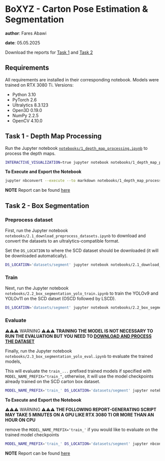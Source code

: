 # BoXYZ - Carton Pose Estimation & Segmentation 


**author**: Fares Abawi

**date**: 05.05.2025

Download the reports for [Task 1](assets/reports/1_depth_map_processing.md) and [Task 2](assets/reports/2_box_segmentation_yolo_eval.md)

## Requirements

All requirements are installed in their corresponding notebook. Models were trained on RTX 3080 Ti. 
Versions:
- Python 3.10
- PyTorch 2.6
- Ultralytics 8.3.123
- Open3D 0.19.0
- NumPy 2.2.5
- OpenCV 4.10.0

## Task 1 - Depth Map Processing

Run the Jupyter notebook [`notebooks/1_depth_map_processing.ipynb`](notebooks/1_depth_map_processing.ipynb) to process the depth maps.

```bash
INTERACTIVE_VISUALIZATION=true jupyter notebook notebooks/1_depth_map_processing.ipynb
```

**To Execute and Export the Notebook**

```bash
jupyter nbconvert --execute --to markdown notebooks/1_depth_map_processing.ipynb
```

**NOTE** Report can be found [here](assets/reports/1_depth_map_processing.md)

## Task 2 - Box Segmentation

### Preprocess dataset

First, run the Jupyter notebook `notebooks/2.1_download_preprocess_datasets.ipynb` 
to download and convert the datasets to an ultralytics-compatible format.

Set the `DS_LOCATION` to where the SCD dataset should be downloaded (it will be downloaded automatically).

```bash
DS_LOCATION='datasets/segment' jupyter notebook notebooks/2.1_download_preprocess_datasets.ipynb
```

### Train

Next, run the Jupyter notebook `notebooks/2.2_box_segmentation_yolo_train.ipynb` to train the YOLOv9 and YOLOv11 on
the SCD datset (OSCD followed by LSCD).

```bash
DS_LOCATION='datasets/segment' jupyter notebook notebooks/2.2_box_segmentation_yolo_train.ipynb
```

### Evaluate

⚠️⚠️⚠️ WARNING ⚠️⚠️⚠️ **TRAINING THE MODEL IS NOT NECESSARY TO RUN THE EVALUATION BUT YOU NEED TO [DOWNLOAD AND PROCESS THE DATASET](#preprocess-dataset)**

Finally, run the Jupyter notebook `notebooks/2.3_box_segmentation_yolo_eval.ipynb` to evaluate the trained models,

This will evaluate the `train_...` prefixed trained models if specified with `MODEL_NAME_PREFIX="train_"`, otherwise, 
it will use the model checkpoints already trained on the SCD carton box dataset.

```bash
MODEL_NAME_PREFIX='train_' DS_LOCATION='datasets/segment' jupyter notebook notebooks/2.3_box_segmentation_yolo_eval.ipynb
```

**To Execute and Export the Notebook**

⚠️⚠️⚠️ WARNING ⚠️⚠️⚠️ **THE FOLLOWING REPORT-GENERATING SCRIPT MAY TAKE 5 MINUTES ON A GPU LIKE RTX 3080 TI OR MORE THAN AN HOUR ON CPU**

remove the `MODEL_NAME_PREFIX='train_'` if you would like to evaluate on the trained model checkpoints 

```bash
MODEL_NAME_PREFIX='train_' DS_LOCATION='datasets/segment' jupyter nbconvert --execute --to markdown notebooks/2.3_box_segmentation_yolo_eval.ipynb
```

**NOTE** Report can be found [here](assets/reports/2_box_segmentation_yolo_eval.md)
